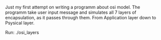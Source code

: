 Just my first attempt on writing a programm about osi model.
The programm take user input message and simulates all 7 layers of encapsulation,
as it passes through them. 
From Application layer down to Psysical layer.

Run:
./osi_layers

